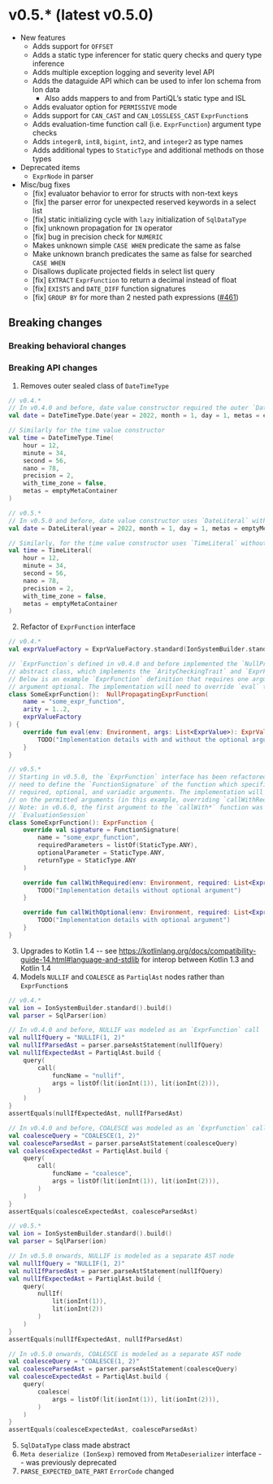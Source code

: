 # v0.5.* (latest v0.5.0)

* New features
    * Adds support for `OFFSET`
    * Adds a static type inferencer for static query checks and query type inference
    * Adds multiple exception logging and severity level API
    * Adds the dataguide API which can be used to infer Ion schema from Ion data
        * Also adds mappers to and from PartiQL’s static type and ISL
    * Adds evaluator option for `PERMISSIVE` mode
    * Adds support for `CAN_CAST` and `CAN_LOSSLESS_CAST` `ExprFunction`s
    * Adds evaluation-time function call (i.e. `ExprFunction`) argument type checks
    * Adds `integer8`, `int8`, `bigint`, `int2`, and `integer2` as type names
    * Adds additional types to `StaticType` and additional methods on those types
* Deprecated items
    * `ExprNode` in parser
* Misc/bug fixes
    * [fix] evaluator behavior to error for structs with non-text keys
    * [fix] the parser error for unexpected reserved keywords in a select list
    * [fix] static initializing cycle with `lazy` initialization of `SqlDataType`
    * [fix] unknown propagation for `IN` operator
    * [fix] bug in precision check for `NUMERIC`
    * Makes unknown simple `CASE WHEN` predicate the same as false
    * Make unknown branch predicates the same as false for searched `CASE WHEN`
    * Disallows duplicate projected fields in select list query
    * [fix] `EXTRACT` `ExprFunction` to return a decimal instead of float
    * [fix] `EXISTS` and `DATE_DIFF` function signatures
    * [fix] `GROUP BY` for more than 2 nested path expressions ([#461](https://github.com/partiql/partiql-lang-kotlin/pull/461))
## Breaking changes
### Breaking behavioral changes
### Breaking API changes
1. Removes outer sealed class of `DateTimeType`
```kotlin
// v0.4.*
// In v0.4.0 and before, date value constructor required the outer `DateTimeType` sealed class
val date = DateTimeType.Date(year = 2022, month = 1, day = 1, metas = emptyMetaContainer)

// Similarly for the time value constructor
val time = DateTimeType.Time(
    hour = 12,
    minute = 34,
    second = 56,
    nano = 78,
    precision = 2,
    with_time_zone = false,
    metas = emptyMetaContainer
)
```

```kotlin
// v0.5.*
// In v0.5.0 and before, date value constructor uses `DateLiteral` without an outer sealed class
val date = DateLiteral(year = 2022, month = 1, day = 1, metas = emptyMetaContainer)

// Similarly, for the time value constructor uses `TimeLiteral` without an outer sealed class
val time = TimeLiteral(
    hour = 12,
    minute = 34,
    second = 56,
    nano = 78,
    precision = 2,
    with_time_zone = false,
    metas = emptyMetaContainer
)
```
2. Refactor of `ExprFunction` interface
```kotlin
// v0.4.*
val exprValueFactory = ExprValueFactory.standard(IonSystemBuilder.standard().build())

// `ExprFunction`s defined in v0.4.0 and before implemented the `NullPropagatingExprFunction`
// abstract class, which implements the `ArityCheckingTrait` and `ExprFunction` interfaces
// Below is an example `ExprFunction` definition that requires one argument and makes another
// argument optional. The implementation will need to override `eval` to specify the behavior.
class SomeExprFunction():  NullPropagatingExprFunction(
    name = "some_expr_function",
    arity = 1..2,
    exprValueFactory
) {
    override fun eval(env: Environment, args: List<ExprValue>): ExprValue {
        TODO("Implementation details with and without the optional argument")
    }
}
```

```kotlin
// v0.5.*
// Starting in v0.5.0, the `ExprFunction` interface has been refactored and `ExprFunction` implementations will
// need to define the `FunctionSignature` of the function which specifies the name, return type, and any
// required, optional, and variadic arguments. The implementation will need to override `callWith*` depending
// on the permitted arguments (in this example, overriding `callWithRequired` and `callWithOptional`).
// Note: in v0.6.0, the first argument to the `callWith*` function was changed from `Environment` to
// `EvaluationSession`
class SomeExprFunction(): ExprFunction {
    override val signature = FunctionSignature(
        name = "some_expr_function",
        requiredParameters = listOf(StaticType.ANY),
        optionalParameter = StaticType.ANY,
        returnType = StaticType.ANY
    )

    override fun callWithRequired(env: Environment, required: List<ExprValue>): ExprValue {
        TODO("Implementation details without optional argument")
    }

    override fun callWithOptional(env: Environment, required: List<ExprValue>, opt: ExprValue): ExprValue {
        TODO("Implementation details with optional argument")
    }
}
```
3. Upgrades to Kotlin 1.4 -- see https://kotlinlang.org/docs/compatibility-guide-14.html#language-and-stdlib for 
interop between Kotlin 1.3 and Kotlin 1.4
4. Models `NULLIF` and `COALESCE` as `PartiqlAst` nodes rather than `ExprFunction`s
```kotlin
// v0.4.*
val ion = IonSystemBuilder.standard().build()
val parser = SqlParser(ion)

// In v0.4.0 and before, NULLIF was modeled as an `ExprFunction` call
val nullIfQuery = "NULLIF(1, 2)"
val nullIfParsedAst = parser.parseAstStatement(nullIfQuery)
val nullIfExpectedAst = PartiqlAst.build {
    query(
        call(
            funcName = "nullif",
            args = listOf(lit(ionInt(1)), lit(ionInt(2))),
        )
    )
}
assertEquals(nullIfExpectedAst, nullIfParsedAst)

// In v0.4.0 and before, COALESCE was modeled as an `ExprFunction` call
val coalesceQuery = "COALESCE(1, 2)"
val coalesceParsedAst = parser.parseAstStatement(coalesceQuery)
val coalesceExpectedAst = PartiqlAst.build {
    query(
        call(
            funcName = "coalesce",
            args = listOf(lit(ionInt(1)), lit(ionInt(2))),
        )
    )
}
assertEquals(coalesceExpectedAst, coalesceParsedAst)
```

```kotlin
// v0.5.*
val ion = IonSystemBuilder.standard().build()
val parser = SqlParser(ion)

// In v0.5.0 onwards, NULLIF is modeled as a separate AST node
val nullIfQuery = "NULLIF(1, 2)"
val nullIfParsedAst = parser.parseAstStatement(nullIfQuery)
val nullIfExpectedAst = PartiqlAst.build {
    query(
        nullIf(
            lit(ionInt(1)),
            lit(ionInt(2))
        )
    )
}
assertEquals(nullIfExpectedAst, nullIfParsedAst)

// In v0.5.0 onwards, COALESCE is modeled as a separate AST node
val coalesceQuery = "COALESCE(1, 2)"
val coalesceParsedAst = parser.parseAstStatement(coalesceQuery)
val coalesceExpectedAst = PartiqlAst.build {
    query(
        coalesce(
            args = listOf(lit(ionInt(1)), lit(ionInt(2))),
        )
    )
}
assertEquals(coalesceExpectedAst, coalesceParsedAst)
```
5. `SqlDataType` class made abstract
6. `Meta deserialize (IonSexp)` removed from `MetaDeserializer` interface -- was previously deprecated
7. `PARSE_EXPECTED_DATE_PART` `ErrorCode` changed
